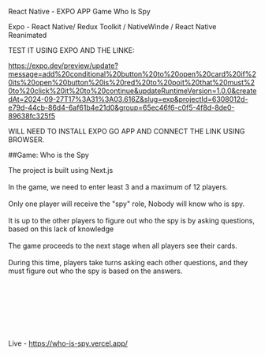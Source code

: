 React Native - EXPO  APP Game Who Is Spy

Expo - React Native/ Redux Toolkit / NativeWinde / React Native Reanimated

TEST IT USING EXPO AND THE LINKE: 

https://expo.dev/preview/update?message=add%20conditional%20button%20to%20open%20card%20if%20its%20open%20button%20is%20red%20to%20poit%20that%20must%20to%20click%20it%20to%20continue&updateRuntimeVersion=1.0.0&createdAt=2024-09-27T17%3A31%3A03.616Z&slug=exp&projectId=6308012d-e79d-44cb-86d4-6af61b4e21d0&group=65ec46f6-c0f5-4f8d-8de0-89638fc325f5

WILL NEED TO INSTALL EXPO GO APP AND CONNECT THE LINK USING BROWSER. 

##Game: Who is the Spy


The project is built using Next.js<br>
<br>
In the game, we need to enter  least 3 and a maximum of 12 players.
<br>
<br>
Only one player will receive the "spy" role, Nobody will know who is spy.
<br>
<br>
It is up to the other players to figure out who the spy is by asking questions, based on this lack of knowledge
<br>
<br>
 The game proceeds to the next stage when all players see their cards.
<br>
<br>
During this time, players take turns asking each other questions, and they must figure out who the spy is based on the answers.

<br>
<br>
<br>
<br>
<br>
<br>


Live - https://who-is-spy.vercel.app/ 
<br>
<br>

